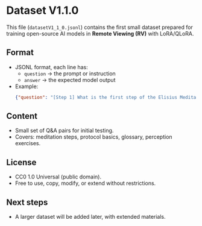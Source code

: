 # Dataset V1.1.0

This file (`datasetV1_1_0.jsonl`) contains the first small dataset prepared for
training open-source AI models in **Remote Viewing (RV)** with LoRA/QLoRA.

## Format
- JSONL format, each line has:
  - `question` → the prompt or instruction
  - `answer` → the expected model output
- Example:
  ```json
  {"question": "[Step 1] What is the first step of the Elisius Meditation?", "answer": "Empty yourself. Pause, quiet the head, do not ask any questions yet. Just remain present."}
  ```

## Content
- Small set of Q&A pairs for initial testing.  
- Covers: meditation steps, protocol basics, glossary, perception exercises.  

## License
- CC0 1.0 Universal (public domain).  
- Free to use, copy, modify, or extend without restrictions.  

## Next steps
- A larger dataset  will be added later, with extended materials.
